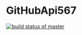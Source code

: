 # GitHubApi567


[![build status of master](https://travis-ci.org/cdp2323/GitHubApi567.svg?branch=HW05a_Mocking)](https://travis-ci.org/cdp2323/GitHubApi567)
